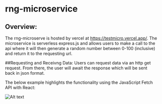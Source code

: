 # rng-microservice

## Overview:
The rng-microserve is hosted by vercel at https://testmicro.vercel.app/. The microservice is serverless express.js and allows users to make a call to the api
where it will then generate a random number between 0-100 (inclusive) and return it to the requesting url. 

##Requesting and Receivng Data:
Users can request data via an http get request. From there, the user will await the response which will be sent back in json format. 

The below example highlights the functionality using the JavaScript Fetch API with React:

<img src="https://github.com/Wilscole/rng_microservices/blob/trunk/images/Screen%20Shot%202022-10-31%20at%205.47.53%20PM.png" alt="Alt text" title="Optional title">


